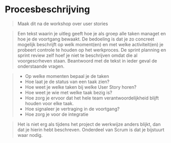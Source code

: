 # Procesbeschrijving

> Maak dit na de workshop over user stories

> Een tekst waarin je uitleg geeft hoe je als groep alle taken managet en hoe je de voortgang bewaakt. De bedoeling is dat je zo concreet mogelijk beschrijft op welk moment(en) en met welke activiteit(en) je probeert controle te houden op het werkproces. De sprint planning en sprint review zelf hoef je niet te beschrijven omdat die al voorgescrheven staan. Beantwoord met de tekst in ieder geval de onderstaande vragen.

> - Op welke momenten bepaal je de taken
> - Hoe laat je de status van een taak zien?
> - Hoe weet je welke taken bij welke User Story horen?
> - Hoe weet je wie met welke taak bezig is?
> - Hoe zorg je ervoor dat het hele team verantwoordelijkheid blijft houden voor elke taak.
> - Hoe signaleer je vertraging in de voortgang?
> - Hoe zorg je voor de integratie

> Het is niet erg als tijdens het project de werkwijze anders blijkt, dan dat je hierin hebt beschreven. Onderdeel van Scrum is dat je bijstuurt waar nodig.
